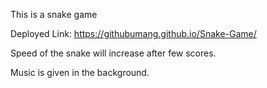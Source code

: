 This is a snake game

Deployed Link: https://githubumang.github.io/Snake-Game/


Speed of the snake will increase after few scores.

Music is given in the background.
